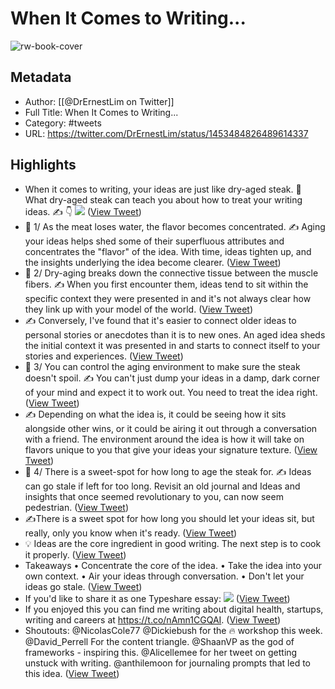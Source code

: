# When It Comes to Writing...

![rw-book-cover](https://pbs.twimg.com/profile_images/1143765600617058304/rV_OwB_V.jpg)

## Metadata
- Author: [[@DrErnestLim on Twitter]]
- Full Title: When It Comes to Writing...
- Category: #tweets
- URL: https://twitter.com/DrErnestLim/status/1453484826489614337

## Highlights
- When it comes to writing, your ideas are just like dry-aged steak. 🥩
  What dry-aged steak can teach you about how to treat your writing ideas. ✍️
  👇 
  ![](https://pbs.twimg.com/media/FCvQvuHVIAEHJ-K.jpg) ([View Tweet](https://twitter.com/DrErnestLim/status/1453484826489614337))
- 🥩 1/ As the meat loses water, the flavor becomes concentrated.
  ✍️ Aging your ideas helps shed some of their superfluous attributes and concentrates the "flavor" of the idea. With time, ideas tighten up, and the insights underlying the idea become clearer. ([View Tweet](https://twitter.com/DrErnestLim/status/1453484828003737605))
- 🥩 2/ Dry-aging breaks down the connective tissue between the muscle fibers.
  ✍️ When you first encounter them, ideas tend to sit within the specific context they were presented in and it's not always clear how they link up with your model of the world. ([View Tweet](https://twitter.com/DrErnestLim/status/1453484829098446848))
- ✍️ Conversely, I've found that it's easier to connect older ideas to personal stories or anecdotes than it is to new ones. An aged idea sheds the initial context it was presented in and starts to connect itself to your stories and experiences. ([View Tweet](https://twitter.com/DrErnestLim/status/1453484830230921218))
- 🥩 3/ You can control the aging environment to make sure the steak doesn't spoil. 
  ✍️ You can't just dump your ideas in a damp, dark corner of your mind and expect it to work out. You need to treat the idea right. ([View Tweet](https://twitter.com/DrErnestLim/status/1453484831401078788))
- ✍️ Depending on what the idea is, it could be seeing how it sits alongside other wins, or it could be airing it out through a conversation with a friend. The environment around the idea is how it will take on flavors unique to you that give your ideas your signature texture. ([View Tweet](https://twitter.com/DrErnestLim/status/1453484832537800705))
- 🥩 4/ There is a sweet-spot for how long to age the steak for. 
  ✍️ Ideas can go stale if left for too long. Revisit an old journal and Ideas and insights that once seemed revolutionary to you, can now seem pedestrian. ([View Tweet](https://twitter.com/DrErnestLim/status/1453484833569599492))
- ✍️There is a sweet spot for how long you should let your ideas sit, but really, only you know when it's ready. ([View Tweet](https://twitter.com/DrErnestLim/status/1453484834643341316))
- 💡 Ideas are the core ingredient in good writing. The next step is to cook it properly. ([View Tweet](https://twitter.com/DrErnestLim/status/1453484835637379077))
- Takeaways
  • Concentrate the core of the idea. 
  • Take the idea into your own context. 
  • Air your ideas through conversation. 
  • Don't let your ideas go stale. ([View Tweet](https://twitter.com/DrErnestLim/status/1453484836820164609))
- If you'd like to share it as one Typeshare essay: 
  ![](https://pbs.twimg.com/media/FCvQwpMVkAILiEy.jpg) ([View Tweet](https://twitter.com/DrErnestLim/status/1453484841425534982))
- If you enjoyed this you can find me writing about digital health, startups, writing and careers at https://t.co/nAmn1CGQAI. ([View Tweet](https://twitter.com/DrErnestLim/status/1453484843564601350))
- Shoutouts: @NicolasCole77 @Dickiebush for the 🔥 workshop this week. @David_Perrell For the content triangle. @ShaanVP as the god of frameworks - inspiring this. @Alicellemee for her tweet on getting unstuck with writing. @anthilemoon for journaling prompts that led to this idea. ([View Tweet](https://twitter.com/DrErnestLim/status/1453484844705464327))
